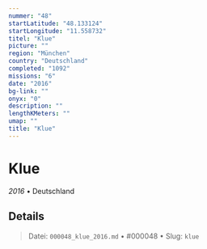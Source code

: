 ```yaml
---
nummer: "48"
startLatitude: "48.133124"
startLongitude: "11.558732"
titel: "Klue"
picture: ""
region: "München"
country: "Deutschland"
completed: "1092"
missions: "6"
date: "2016"
bg-link: ""
onyx: "0"
description: ""
lengthKMeters: ""
umap: ""
title: "Klue"
---
```

# Klue

*2016* • Deutschland



## Details








> Datei: `000048_klue_2016.md` • #000048 • Slug: `klue`
